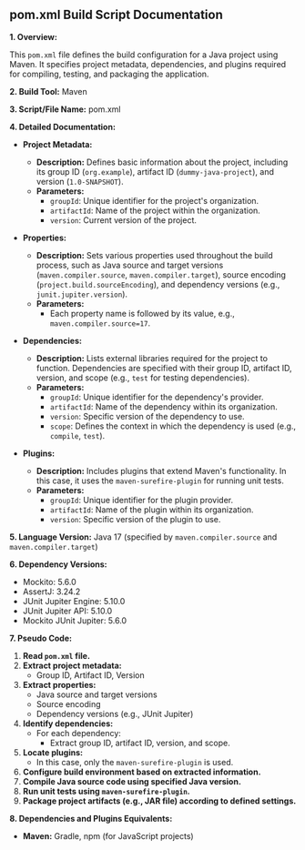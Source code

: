 ##  pom.xml Build Script Documentation

**1. Overview:**

This `pom.xml` file defines the build configuration for a Java project using Maven. It specifies project metadata, dependencies, and plugins required for compiling, testing, and packaging the application. 

**2. Build Tool:** Maven

**3. Script/File Name:** pom.xml

**4. Detailed Documentation:**

   - **Project Metadata:**
     -  **Description:** Defines basic information about the project, including its group ID (`org.example`), artifact ID (`dummy-java-project`), and version (`1.0-SNAPSHOT`).
     -  **Parameters:** 
         - `groupId`: Unique identifier for the project's organization.
         - `artifactId`: Name of the project within the organization.
         - `version`: Current version of the project.

   - **Properties:**
     -  **Description:** Sets various properties used throughout the build process, such as Java source and target versions (`maven.compiler.source`, `maven.compiler.target`), source encoding (`project.build.sourceEncoding`), and dependency versions (e.g., `junit.jupiter.version`).
     -  **Parameters:** 
         - Each property name is followed by its value, e.g., `maven.compiler.source=17`.

   - **Dependencies:**
     -  **Description:** Lists external libraries required for the project to function. Dependencies are specified with their group ID, artifact ID, version, and scope (e.g., `test` for testing dependencies).
     -  **Parameters:** 
         - `groupId`: Unique identifier for the dependency's provider.
         - `artifactId`: Name of the dependency within its organization.
         - `version`: Specific version of the dependency to use.
         - `scope`: Defines the context in which the dependency is used (e.g., `compile`, `test`).

   - **Plugins:**
     -  **Description:** Includes plugins that extend Maven's functionality. In this case, it uses the `maven-surefire-plugin` for running unit tests.
     -  **Parameters:** 
         - `groupId`: Unique identifier for the plugin provider.
         - `artifactId`: Name of the plugin within its organization.
         - `version`: Specific version of the plugin to use.

**5. Language Version:** Java 17 (specified by `maven.compiler.source` and `maven.compiler.target`)

**6. Dependency Versions:**

   - Mockito: 5.6.0
   - AssertJ: 3.24.2
   - JUnit Jupiter Engine: 5.10.0
   - JUnit Jupiter API: 5.10.0
   - Mockito JUnit Jupiter: 5.6.0

**7. Pseudo Code:**

1. **Read `pom.xml` file.**
2. **Extract project metadata:**
    - Group ID, Artifact ID, Version
3. **Extract properties:**
    - Java source and target versions
    - Source encoding
    - Dependency versions (e.g., JUnit Jupiter)
4. **Identify dependencies:**
    - For each dependency:
        - Extract group ID, artifact ID, version, and scope.
5. **Locate plugins:**
    - In this case, only the `maven-surefire-plugin` is used.
6. **Configure build environment based on extracted information.**
7. **Compile Java source code using specified Java version.**
8. **Run unit tests using `maven-surefire-plugin`.**
9. **Package project artifacts (e.g., JAR file) according to defined settings.**

**8. Dependencies and Plugins Equivalents:**

   - **Maven:** Gradle, npm (for JavaScript projects)



